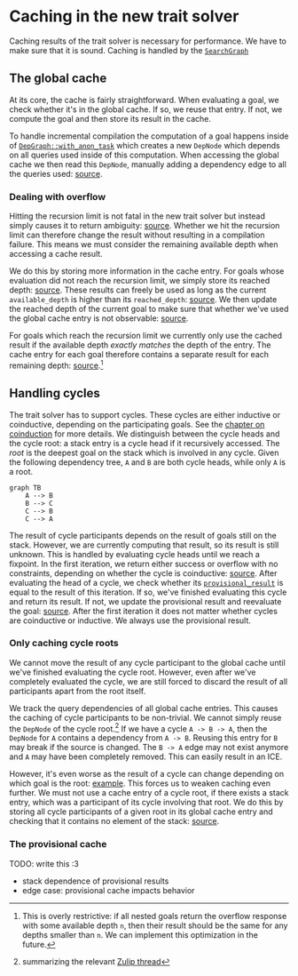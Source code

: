 # Caching in the new trait solver

Caching results of the trait solver is necessary for performance.
We have to make sure that it is sound. Caching is handled by the
[`SearchGraph`]

[`SearchGraph`]: https://github.com/rust-lang/rust/blob/7606c13961ddc1174b70638e934df0439b7dc515/compiler/rustc_trait_selection/src/solve/search_graph.rs#L102-L117

## The global cache

At its core, the cache is fairly straightforward. When evaluating a goal, we
check whether it's in the global cache. If so, we reuse that entry. If not, we
compute the goal and then store its result in the cache.

To handle incremental compilation the computation of a goal happens inside of
[`DepGraph::with_anon_task`][`with_anon_task`] which creates a new `DepNode` which depends on all queries
used inside of this computation. When accessing the global cache we then read this
`DepNode`, manually adding a dependency edge to all the queries used: [source][wdn].

### Dealing with overflow

Hitting the recursion limit is not fatal in the new trait solver but instead simply
causes it to return ambiguity: [source][overflow]. Whether we hit the recursion limit
can therefore change the result without resulting in a compilation failure. This
means we must consider the remaining available depth when accessing a cache result.

We do this by storing more information in the cache entry. For goals whose evaluation
did not reach the recursion limit, we simply store its reached depth: [source][req-depth].
These results can freely be used as long as the current `available_depth` is higher than
its `reached_depth`: [source][req-depth-ck]. We then update the reached depth of the
current goal to make sure that whether we've used the global cache entry is not
observable: [source][update-depth].

For goals which reach the recursion limit we currently only use the cached result if the
available depth *exactly matches* the depth of the entry. The cache entry for each goal
therefore contains a separate result for each remaining depth: [source][rem-depth].[^1]

## Handling cycles

The trait solver has to support cycles. These cycles are either inductive or coinductive,
depending on the participating goals. See the [chapter on coinduction] for more details.
We distinguish between the cycle heads and the cycle root: a stack entry is a
cycle head if it recursively accessed. The *root* is the deepest goal on the stack which
is involved in any cycle. Given the following dependency tree, `A` and `B` are both cycle
heads, while only `A` is a root.

```mermaid
graph TB
    A --> B
    B --> C
    C --> B
    C --> A
```

The result of cycle participants depends on the result of goals still on the stack.
However, we are currently computing that result, so its result is still unknown. This is
handled by evaluating cycle heads until we reach a fixpoint. In the first iteration, we
return either success or overflow with no constraints, depending on whether the cycle is
coinductive: [source][initial-prov-result]. After evaluating the head of a cycle, we
check whether its [`provisional_result`] is equal to the result of this iteration. If so,
we've finished evaluating this cycle and return its result. If not, we update the provisional
result and reevaluate the goal: [source][fixpoint]. After the first iteration it does not
matter whether cycles are coinductive or inductive. We always use the provisional result.

### Only caching cycle roots

We cannot move the result of any cycle participant to the global cache until we've
finished evaluating the cycle root. However, even after we've completely evaluated the
cycle, we are still forced to discard the result of all participants apart from the root
itself.

We track the query dependencies of all global cache entries. This causes the caching of
cycle participants to be non-trivial. We cannot simply reuse the `DepNode` of the cycle
root.[^2] If we have a cycle `A -> B -> A`, then the `DepNode` for `A` contains a dependency
from `A -> B`. Reusing this entry for `B` may break if the source is changed. The `B -> A`
edge may not exist anymore and `A` may have been completely removed. This can easily result
in an ICE.

However, it's even worse as the result of a cycle can change depending on which goal is
the root: [example][unstable-result-ex]. This forces us to weaken caching even further.
We must not use a cache entry of a cycle root, if there exists a stack entry, which was
a participant of its cycle involving that root. We do this by storing all cycle participants
of a given root in its global cache entry and checking that it contains no element of the
stack: [source][cycle-participants].

### The provisional cache

TODO: write this :3

- stack dependence of provisional results
- edge case: provisional cache impacts behavior


[`with_anon_task`]: https://github.com/rust-lang/rust/blob/7606c13961ddc1174b70638e934df0439b7dc515/compiler/rustc_trait_selection/src/solve/search_graph.rs#L391
[wdn]: https://github.com/rust-lang/rust/blob/7606c13961ddc1174b70638e934df0439b7dc515/compiler/rustc_middle/src/traits/solve/cache.rs#L78
[overflow]: https://github.com/rust-lang/rust/blob/7606c13961ddc1174b70638e934df0439b7dc515/compiler/rustc_trait_selection/src/solve/search_graph.rs#L276
[req-depth]: https://github.com/rust-lang/rust/blob/7606c13961ddc1174b70638e934df0439b7dc515/compiler/rustc_middle/src/traits/solve/cache.rs#L102
[req-depth-ck]: https://github.com/rust-lang/rust/blob/7606c13961ddc1174b70638e934df0439b7dc515/compiler/rustc_middle/src/traits/solve/cache.rs#L76-L86
[update-depth]: https://github.com/rust-lang/rust/blob/7606c13961ddc1174b70638e934df0439b7dc515/compiler/rustc_trait_selection/src/solve/search_graph.rs#L308
[rem-depth]: https://github.com/rust-lang/rust/blob/7606c13961ddc1174b70638e934df0439b7dc515/compiler/rustc_middle/src/traits/solve/cache.rs#L124
[^1]: This is overly restrictive: if all nested goals return the overflow response with some
available depth `n`, then their result should be the same for any depths smaller than `n`.
We can implement this optimization in the future.

[chapter on coinduction]: ./coinduction.md
[`provisional_result`]: https://github.com/rust-lang/rust/blob/7606c13961ddc1174b70638e934df0439b7dc515/compiler/rustc_trait_selection/src/solve/search_graph.rs#L57
[initial-prov-result]: https://github.com/rust-lang/rust/blob/7606c13961ddc1174b70638e934df0439b7dc515/compiler/rustc_trait_selection/src/solve/search_graph.rs#L366-L370
[fixpoint]: https://github.com/rust-lang/rust/blob/7606c13961ddc1174b70638e934df0439b7dc515/compiler/rustc_trait_selection/src/solve/search_graph.rs#L425-L446
[^2]: summarizing the relevant [Zulip thread]

[zulip thread]: https://rust-lang.zulipchat.com/#narrow/stream/364551-t-types.2Ftrait-system-refactor/topic/global.20cache
[unstable-result-ex]: https://github.com/rust-lang/rust/blob/7606c13961ddc1174b70638e934df0439b7dc515/tests/ui/traits/next-solver/cycles/coinduction/incompleteness-unstable-result.rs#L4-L16
[cycle-participants]: https://github.com/rust-lang/rust/blob/7606c13961ddc1174b70638e934df0439b7dc515/compiler/rustc_middle/src/traits/solve/cache.rs#L72-L74
